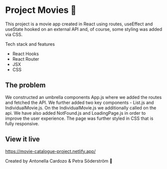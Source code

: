 # Project Movies 🍿

This project is a movie app created in React using routes, useEffect and useState hooked on an external API and, of course, some styling was added via CSS.

Tech stack and features
- React Hooks
- React Router
- JSX
- CSS


## The problem

We constructed an umbrella components App.js where we added the routes and fetched the API. We further added two key components - List.js and IndividualMovie.js. On the IndividualMovie.js we additionally called on the api. We have also added NotFound.js and LoadingPage.js in order to improve the user experience. The page was further styled in CSS that is fully responsive. 

## View it live

https://movie-catalogue-project.netlify.app/

Created by Antonella Cardozo & Petra Söderström 🍿